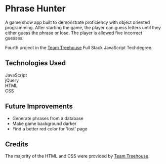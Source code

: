# Phrase Hunter
A game show app built to demonstrate proficiency with object oriented programming. After starting the game, the player can guess letters until they either guess the phrase or lose. The player is allowed five incorrect guesses.

Fourth project in the [Team Treehouse](http://referrals.trhou.se/clarkwinters) Full Stack JavaScript Techdegree.

## Technologies Used
JavaScript  
jQuery  
HTML  
CSS  

## Future Improvements
- Generate phrases from a database
- Make game background darker
- Find a better red color for 'lost' page

## Credits
The majority of the HTML and CSS were provided by [Team Treehouse](http://referrals.trhou.se/clarkwinters).
